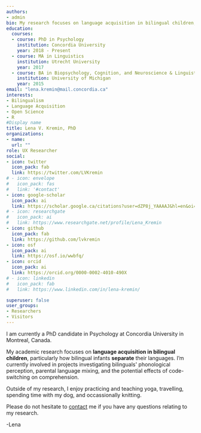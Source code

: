 ```yaml
---
authors:
- admin
bio: My research focuses on language acquisition in bilingual children, particularly how bilingual infants separate their languages.
education:
  courses:
  - course: PhD in Psychology
    institution: Concordia University
    year: 2018 - Present
  - course: MA in Linguistics
    institution: Utrecht University
    year: 2017
  - course: BA in Biopsychology, Cognition, and Neuroscience & Linguistics
    institution: University of Michigan
    year: 2015
email: "lena.kremin@mail.concordia.ca"
interests:
- Bilingualism
- Language Acquisition
- Open Science
- R
#Display name
title: Lena V. Kremin, PhD
organizations:
- name: 
  url: ""
role: UX Researcher
social:
- icon: twitter
  icon_pack: fab
  link: https://twitter.com/LVKremin
# - icon: envelope
#   icon_pack: fas
#   link: '#contact'
- icon: google-scholar
  icon_pack: ai
  link: https://scholar.google.ca/citations?user=dZP8j_YAAAAJ&hl=en&oi=ao
# - icon: researchgate
#   icon_pack: ai
#   link: https://www.researchgate.net/profile/Lena_Kremin
- icon: github
  icon_pack: fab
  link: https://github.com/lvkremin
- icon: osf
  icon_pack: ai
  link: https://osf.io/wwbfq/
- icon: orcid
  icon_pack: ai
  link: https://orcid.org/0000-0002-4010-490X
# - icon: linkedin
#   icon_pack: fab
#   link: https://www.linkedin.com/in/lena-kremin/

superuser: false
user_groups:
- Researchers
- Visitors
---
```

I am currently a PhD candidate in Psychology at Concordia University in Montreal, Canada.

My academic research focuses on **language acquisition in bilingual children**, particularly how bilingual infants **separate** their languages. I’m currently involved in projects investigating bilinguals' phonological perception, parental language mixing, and the potential effects of code-switching on comprehension.

Outside of my research, I enjoy practicing and teaching yoga, travelling, spending time with my dog, and occassionally knitting.

Please do not hesitate to [contact](https://www.lenavkremin.com/#contact) me if you have any questions relating to my research.

-Lena
